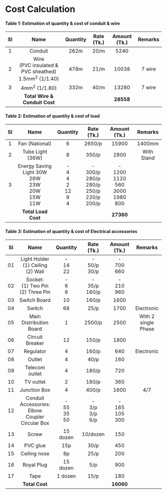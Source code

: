 # Cost Calculation

#### Table 1: Estimation of quantity & cost of conduit & wire

| Sl |                         Name                        | Quantity | Rate (Tk.) | Amount (Tk.) | Remarks |
|:--:|:---------------------------------------------------:|:--------:|:----------:|:------------:|:-------:|
|  1 |                       Conduit                       |   262m   |    20/m    |     5240     |         |
|  2 | Wire <br> (PVC insulated & PVC sheathed) 1.5mm<sup>2</sup> (1/1.40) |   478m   |    21/m    |     10038    |  7 wire |
|  3 |                    4mm<sup>2</sup> (1/1.80)                    |   332m   |    40/m    |     13280    |  7 wire |
|    |              **Total Wire & Conduit Cost**          |          |            |   **28558**  |         |

#### Table 2: Estimation of quantity & cost of load

| Sl |                     Name                    |    Quantity   |               Rate (Tk.)              |         Amount (Tk.)         |   Remarks  |
|:--:|:-------------------------------------------:|:-------------:|:-------------------------------------:|:----------------------------:|:----------:|
|  1 |                Fan (National)               |       6       |                 2650/p                |             15900            |   1400mm   |
|  2 |               Tube Light (36W)              |       8       |                 350/p                 |             2800             | With Stand |
|  3 | Energy Saving Light 30W <br> 26W <br> 23W <br> 20W <br> 15W <br> 11W | - <br> 4 <br> 4 <br>  2 <br> 12 <br> 9 <br> 4 | - <br>  300/p <br> 280/p <br> 280/p <br> 250/p <br> 220/p <br> 200/p  | - <br> 1200 <br> 1120 <br> 560 <br> 3000 <br> 1980 <br>  800 |            |
|    |               **Total Load Cost**               |               |                                       |             **27360**            |            |

#### Table 3: Estimation of quantity & cost of Electrical accessories

| Sl |                              Name                              |          Quantity         |          Rate (Tk.)          |         Amount (Tk.)         |       Remarks       |
|:--:|:--------------------------------------------------------------:|:-------------------------:|:----------------------------:|:----------------------------:|:-------------------:|
| 01 |          Light Holder <br> (1) Ceiling <br> (2) Wall           |     - <br> 14 <br> 22     |    - <br>  50/p <br> 30/p    |      - <br> 700 <br> 660     |                     |
| 02 |           Socket: <br> (1) Two Pin <br> (2) Three Pin          |      - <br> 6 <br> 6      |    - <br> 35/p <br> 160/p    |      - <br> 210 <br> 960     |                     |
| 03 |                          Switch Board                          |             10            |             160/p            |             1600             |                     |
| 04 |                             Switch                             |             68            |             25/p             |             1700             |      Electronic     |
| 05 |                     Main Distribution Board                    |             1             |            2500/p            |             2500             | With 2 single Phase |
| 06 |                         Circuit Breaker                        |             12            |             150/p            |             1800             |                     |
| 07 |                            Regulator                           |             4             |             160/p            |              640             |      Electronic     |
| 08 |                             Outlet                             |             4             |             40/p             |              160             |                     |
| 09 |                         Telecom outlet                         |             4             |             180/p            |              720             |                     |
| 10 |                            TV outlet                           |             2             |             180/p            |              360             |                     |
| 11 |                          Junction Box                          |             4             |             400/p            |             1600             |         4/7         |
| 12 | Conduit Accessories: <br> Elbow <br> Coupler <br> Circular Box | - <br> 55 <br> 35 <br> 50 | - <br> 3/p <br> 3/p <br> 6/p | - <br> 165 <br> 105 <br> 300 |                     |
| 13 |                              Screw                             |          15 dozen         |           10/dozen           |              150             |                     |
| 14 |                            PVC glue                            |            15p            |             30/p             |              450             |                     |
| 15 |                          Ceiling nose                          |             8p            |             25/p             |              200             |                     |
| 16 |                           Royal Plug                           |          15 dozen         |              5/p             |              900             |                     |
| 17 |                              Tape                              |          1 dozen          |             15/p             |              180             |                     |
|    |                         **Total Cost**                         |                           |                              |           **16060**          |                     |
